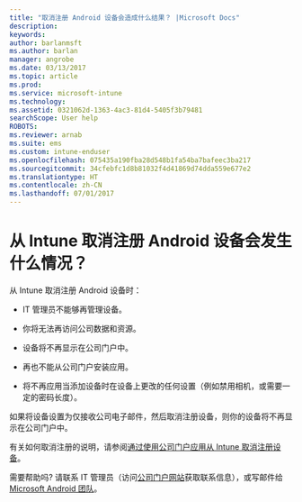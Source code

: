 ```yaml
---
title: "取消注册 Android 设备会造成什么结果？ |Microsoft Docs"
description: 
keywords: 
author: barlanmsft
ms.author: barlan
manager: angrobe
ms.date: 03/13/2017
ms.topic: article
ms.prod: 
ms.service: microsoft-intune
ms.technology: 
ms.assetid: 0321062d-1363-4ac3-81d4-5405f3b79481
searchScope: User help
ROBOTS: 
ms.reviewer: arnab
ms.suite: ems
ms.custom: intune-enduser
ms.openlocfilehash: 075435a190fba28d548b1fa54ba7bafeec3ba217
ms.sourcegitcommit: 34cfebfc1d8b81032f4d41869d74dda559e677e2
ms.translationtype: HT
ms.contentlocale: zh-CN
ms.lasthandoff: 07/01/2017
---
```

# <a name="what-happens-if-you-unenroll-your-android-device-from-intune"></a>从 Intune 取消注册 Android 设备会发生什么情况？

从 Intune 取消注册 Android 设备时：

-   IT 管理员不能够再管理设备。

-   你将无法再访问公司数据和资源。

-   设备将不再显示在公司门户中。

-   再也不能从公司门户安装应用。

-   将不再应用当添加设备时在设备上更改的任何设置（例如禁用相机，或需要一定的密码长度）。

如果将设备设置为仅接收公司电子邮件，然后取消注册设备，则你的设备将不再显示在公司门户中。

有关如何取消注册的说明，请参阅[通过使用公司门户应用从 Intune 取消注册设备](unenroll-your-device-from-intune-android.md)。

需要帮助吗? 请联系 IT 管理员（访问[公司门户网站](http://portal.manage.microsoft.com)获取联系信息），或写邮件给 <a href="mailto:wintunedroidfbk@microsoft.com?subject=I have questions about unenrolling my Android device&body=Describe the issue you're experiencing here.">Microsoft Android 团队</a>。
